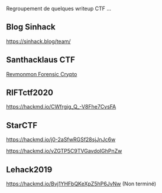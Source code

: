 Regroupement de quelques writeup CTF ... 
## Blog Sinhack
https://sinhack.blog/team/

## Santhacklaus CTF
[Revmonmon Forensic Crypto](https://github.com/Suric4t3/WriteUp/blob/master/Revmomon_Santa.pdf)

## RIFTctf2020
https://hackmd.io/CWfrgjg_Q_-V8Fhe7CvsFA


## StarCTF
https://hackmd.io/j0-2aSfwRGSf28sjJnJc6w

https://hackmd.io/vZGTP5C9TVGavdoIGhPnZw

## Lehack2019
https://hackmd.io/Bvj1YHFbQKeXpZ5hP6JvNw (Non terminé)


